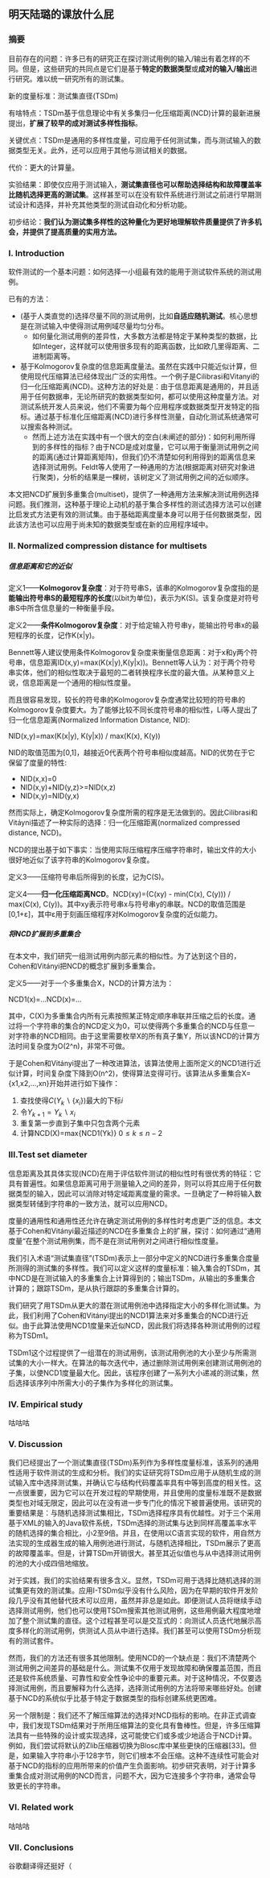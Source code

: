 ## 明天陆璐的课放什么屁

### 摘要

目前存在的问题：许多已有的研究正在探讨测试用例的输入/输出有着怎样的不同。但是，这些研究的共同点是它们是基于**特定的数据类型**或**成对的输入/输出**进行研究。难以统一研究所有的测试集。

新的度量标准：测试集直径(TSDm)

有啥特点：TSDm基于信息理论中有关多集归一化压缩距离(NCD)计算的最新进展提出，**扩展了较早的成对测试多样性指标**。

关键优点：TSDm是通用的多样性度量，可应用于任何测试集，而与测试输入的数据类型无关。此外，还可以应用于其他与测试相关的数据。

代价：更大的计算量。

实验结果：即使仅应用于测试输入，**测试集直径也可以帮助选择结构和故障覆盖率比随机选择更高的测试集**。这样甚至可以在没有软件系统进行测试之前进行早期测试设计和选择，并补充其他类型的测试自动化和分析功能。

初步结论：**我们认为测试集多样性的这种量化为更好地理解软件质量提供了许多机会，并提供了提高质量的实用方法。**

### I. Introduction

软件测试的一个基本问题：如何选择一小组最有效的能用于测试软件系统的测试用例。

已有的方法：

- (基于人类直觉的)选择尽量不同的测试用例，比如**自适应随机测试**。核心思想是在测试输入中使得测试用例域尽量均匀分布。
  - 如何量化测试用例的差异性，大多数方法都是特定于某种类型的数据，比如Integer，这样就可以使用很多现有的距离函数，比如欧几里得距离、二进制距离等。
- 基于Kolmogorov复杂度的信息距离度量法。虽然在实践中只能近似计算，但使用现代压缩算法已经体现出广泛的实用性。一个例子是Cilibrasi和Vitanyi的归一化压缩距离(NCD)。这种方法的好处是：由于信息距离是通用的，并且适用于任何数据串，无论所研究的数据类型如何，都可以使用这种度量方法。对测试系统开发人员来说，他们不需要为每个应用程序或数据类型开发特定的指标。通过基于标准化压缩距离(NCD)进行多样性测量，自动化测试系统通常可以搜索各种测试。
  - 然而上述方法在实践中有一个很大的空白(未阐述的部分)：如何利用所得到的多样性的指标？由于NCD是成对度量，它可以用于衡量测试用例之间的距离(通过计算距离矩阵)，但我们仍不清楚如何利用得到的距离信息来选择测试用例。Feldt等人使用了一种通用的方法(根据距离对研究对象进行聚类)，分析的结果是一棵树，该树定义了测试用例之间的近似顺序。

本文把NCD扩展到多重集合(multiset)，提供了一种通用方法来解决测试用例选择问题。我们推测，这种基于理论上动机的基于集合多样性的测试选择方法可以创建比启发式方法更有效的测试集。由于基础距离度量本身可以用于任何数据类型，因此该方法也可以应用于尚未知的数据类型或在新的应用程序域中。



### II. Normalized compression distance for multisets

##### 信息距离和它的近似

定义1——**Kolmogorov复杂度**：对于符号串S，该串的Kolmogorov复杂度指的是**能输出符号串S的最短程序的长度**(以bit为单位)，表示为K(S)。该复杂度是对符号串S中所含信息量的一种衡量手段。

定义2——**条件Kolmogorov复杂度**：对于给定输入符号串y，能输出符号串x的最短程序的长度，记作K(x|y)。

Bennett等人建议使用条件Kolmogorov复杂度来衡量信息距离：对于x和y两个符号串，信息距离ID(x,y)=max(K(x|y),K(y|x))。Bennett等人认为：对于两个符号串实体，他们的相似性取决于最短的二者转换程序长度的最大值。从某种意义上说，信息距离是一个通用的相似性度量。

而且很容易发现，较长的符号串的Kolmogorov复杂度通常比较短的符号串的Kolmogorov复杂度要大。为了能够比较不同长度符号串的相似性，Li等人提出了归一化信息距离(Normalized Information Distance, NID):

NID(x,y)=max(K(x|y), K(y|x)) / max(K(x), K(y))

NID的取值范围为[0,1]，越接近0代表两个符号串相似度越高。NID的优势在于它保留了度量的特性:

- NID(x,x)=0
- NID(x,y)+NID(y,z)>=NID(x,z)
- NID(x,y)=NID(y,x)

然而实际上，确定Kolmogorov复杂度所需的程序是无法做到的。因此Cilibrasi和Vitáyni描述了一种实际的选择：归一化压缩距离(normalized compressed distance, NCD)。

NCD的提出基于如下事实：当使用实际压缩程序压缩字符串时，输出文件的大小很好地近似了该字符串的Kolmogorov复杂度。

定义3——压缩符号串后所得到的长度，记为C(S)。

定义4——**归一化压缩距离NCD**。NCD(xy)=(C(xy) - min(C(x), C(y))) / max(C(x), C(y))。其中xy表示符号串x与符号串y的串联。NCD的取值范围是[0,1+ε]，其中ε用于刻画压缩程序对Kolmogorov复杂度的近似能力。

##### 将NCD扩展到多重集合

在本文中，我们研究一组测试用例内部元素的相似性。为了达到这个目的，Cohen和Vitányi把NCD的概念扩展到多重集合。

定义5——对于一个多重集合X，NCD的计算方法为：

NCD1(x)=...NCD(x)=...

其中，C(X)为多重集合内所有元素按照某正特定顺序串联并压缩之后的长度。通过将一个字符串的集合的NCD定义为0，可以使得两个多重集合的NCD与任意一对字符串的NCD相同。由于这里需要枚举X的所有真子集Y，所以该NCD的计算方法时间复杂度为O(2^n)，非常不可做。

于是Cohen和Vitányi提出了一种改进算法，该算法使用上面所定义的NCD1进行近似计算，时间复杂度下降到O(n^2)，使得算法变得可行。该算法从多重集合X={x1,x2,...,xn}开始并进行如下操作：

1. 查找使得$C(Y_k \backslash \{x_i\})$最大的下标$i$
2. 令$Y_{k+1}=Y_k\backslash x_i$
3. 重复第一步直到子集中只包含两个元素
4. 计算NCD(X)=max{NCD1(Yk)} $0 \le k \le n-2$



### III.Test set diameter

信息距离及其具体实现(NCD)在用于评估软件测试的相似性时有很优秀的特征：它具有普遍性。如果信息距离可用于测量输入之间的差异，则可以将其应用于任何数据类型的输入，因此可以消除对特定域距离度量的需求。一旦确定了一种将输入数据类型转储到字符串的一致方法，就可以应用NCD。

度量的通用性和通用性还允许在确定测试用例的多样性时考虑更广泛的信息。本文基于Cohen和Vitányi最近描述的NCD在多重集合上的扩展，探讨：如何通过“通用度量“在整个测试用例集，而不是在测试用例对之间进行相似性度量。

我们引入术语“测试集直径”(TSDm)表示上一部分中定义的NCD进行多重集合度量所测得的测试集的多样性。我们可以定义这样的度量标准：输入集合的TSDm，其中NCD是在测试输入的多重集合上计算得到的；输出TSDm，从输出的多重集合计算的；跟踪TSDm，是从执行跟踪的多重集合计算的。

我们研究了用TSDm从更大的潜在测试用例池中选择指定大小的多样化测试集。为此，我们利用了Cohen和Vitányi提出的NCD1算法来对多重集合的NCD进行近似。由于此算法使用NCD1度量来近似NCD，因此我们将选择各种测试用例的过程称为TSDm1。

TSDm1这个过程提供了一组潜在的测试用例，该测试用例池的大小至少与所需测试集的大小一样大。在算法的每次迭代中，通过删除测试用例来创建测试用例池的子集，以使NCD1度量最大化。因此，该程序创建了一系列大小递减的测试集，然后选择该序列中所需大小的子集作为多样化的测试集。



### IV. Empirical study

咕咕咕



### V. Discussion

我们已经提出了一个测试集直径(TSDm)系列作为多样性度量标准，该系列的通用性适用于软件测试的生成和分析。我们的实证研究将TSDm应用于从随机生成的测试输入库中选择测试集，并确认它与结构代码覆盖率具有中等到高度的相关性。这一点很重要，因为它可以在开发过程的早期使用，并且使用的度量标准既不是数据类型也对域无限定，因此可以在没有进一步专门化的情况下被普遍使用。该研究的重要结果是：与随机选择测试集相比，TSDm选择程序具有优越性。对于三个采用基于XML的输入的Java软件系统，TSDm选择的测试集与达到同样高覆盖率水平的随机选择的集合相比，小2至9倍。并且，在使用以C语言实现的软件，用自然方法实现的生成器生成的输入用例池进行测试，与随机选择相比，TSDm展示了更高的故障覆盖率。但是，计算TSDm开销很大。甚至其近似值也与从中选择测试用例的池的大小成四倍地缩放。

对于实践，我们的实验结果有很多含义。显然，TSDm可用于选择比随机选择的测试集更有效的测试集。应用I-TSDm似乎没有什么风险，因为在早期的软件开发阶段几乎没有其他替代技术可以应用，虽然并非总是如此。即便测试人员将继续手动选择测试用例，他们也可以使用TSDm搜索其他测试用例，这些用例最大程度地增加了整个测试集的直径。这个过程甚至可以是交互式的：向测试人员迭代地展示高度多样化的测试用例，供测试人员从中进行选择。我们甚至可以使用TSDm分析现有的测试套件。

然而，我们的方法还有很多其他限制。使用NCD的一个缺点是：我们不清楚两个测试用例之间差异的基础是什么。测试集不仅用于发现故障和确保覆盖范围，而且还是软件系统质量、可靠性和安全性争论中的重要元素。对于这种情况，不仅要选择测试用例，而且要解释为什么选择，选择测试用例的方法将带来哪些好处。创建基于NCD的系统似乎比基于特定于数据类型的指标创建系统更困难。

另一个限制是：我们还不了解压缩算法的选择对NCD指标的影响。在非正式调查中，我们发现TSDm结果对于所用压缩算法的变化具有鲁棒性。但是，许多压缩算法具有一些特殊的设计或实现选择，这可能使它们或多或少地适合于NCD计算。例如，我们尝试将默认的Zlib压缩器切换为Blosc库中某些更快的压缩器[33]。但是，如果输入字符串小于128字节，则它们根本不会压缩。这种不连续性可能会对基于NCD的指标的应用所带来的价值产生负面影响。初步研究表明，对于计算多重集合成对测试用例的NCD而言，问题不大，因为它连接多个字符串，通常会导致更长的字符串。



### VI. Related work

咕咕咕



### VII. Conclusions

谷歌翻译得还挺好（